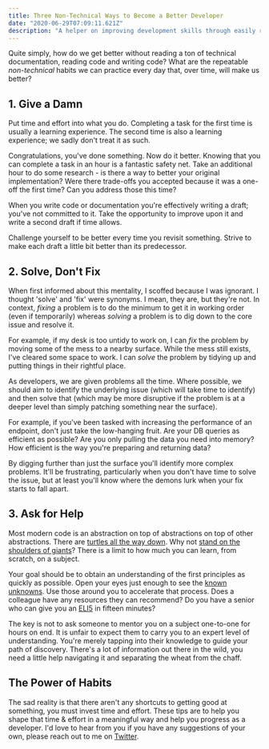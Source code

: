 ```yaml
---
title: Three Non-Technical Ways to Become a Better Developer
date: "2020-06-29T07:09:11.621Z"
description: "A helper on improving development skills through easily repeatable daily habits"
---
```


Quite simply, how do we get better without reading a ton of technical documentation, reading code and writing code? What are the repeatable _non-technical_ habits we can practice every day that, over time, will make us better?

## 1. Give a Damn

Put time and effort into what you do. Completing a task for the first time is usually a learning experience. The second time is also a learning experience; we sadly don't treat it as such.

Congratulations, you've done something. Now do it better. Knowing that you can complete a task in an hour is a fantastic safety net. Take an additional hour to do some research - is there a way to better your original implementation? Were there trade-offs you accepted because it was a one-off the first time? Can you address those this time?

When you write code or documentation you're effectively writing a draft; you've not committed to it. Take the opportunity to improve upon it and write a second draft if time allows.

Challenge yourself to be better every time you revisit something. Strive to make each draft a little bit better than its predecessor.

## 2. Solve, Don't Fix

When first informed about this mentality, I scoffed because I was ignorant. I thought 'solve' and 'fix' were synonyms. I mean, they are, but they're not. In context, _fixing_ a problem is to do the minimum to get it in working order (even if temporarily) whereas _solving_ a problem is to dig down to the core issue and resolve it.

For example, if my desk is too untidy to work on, I can _fix_ the problem by moving some of the mess to a nearby surface. While the mess still exists, I've cleared some space to work. I can _solve_ the problem by tidying up and putting things in their rightful place.

As developers, we are given problems all the time. Where possible, we should aim to identify the underlying issue (which will take time to identify) and then solve that (which may be more disruptive if the problem is at a deeper level than simply patching something near the surface).

For example, if you've been tasked with increasing the performance of an endpoint, don't just take the low-hanging fruit. Are your DB queries as efficient as possible? Are you only pulling the data you need into memory? How efficient is the way you're preparing and returning data?

By digging further than just the surface you'll identify more complex problems. It'll be frustrating, particularly when you don't have time to solve the issue, but at least you'll know where the demons lurk when your fix starts to fall apart.

## 3. Ask for Help

Most modern code is an abstraction on top of abstractions on top of other abstractions. There are [turtles all the way down](https://en.wikipedia.org/wiki/Turtles_all_the_way_down). Why not [stand on the shoulders of giants](https://en.wikipedia.org/wiki/Standing_on_the_shoulders_of_giants)? There is a limit to how much you can learn, from scratch, on a subject.

Your goal should be to obtain an understanding of the first principles as quickly as possible. Open your eyes just enough to see the [known unknowns](https://whatis.techtarget.com/definition/known-unknown). Use those around you to accelerate that process. Does a colleague have any resources they can recommend?  Do you have a senior who can give you an [ELI5](https://www.dictionary.com/e/slang/eli5/) in fifteen minutes?

The key is not to ask someone to mentor you on a subject one-to-one for hours on end. It is unfair to expect them to carry you to an expert level of understanding. You're merely tapping into their knowledge to guide your path of discovery. There's a lot of information out there in the wild, you need a little help navigating it and separating the wheat from the chaff.

## The Power of Habits

The sad reality is that there aren't any shortcuts to getting good at something, you must invest time and effort. These tips are to help you shape that time & effort in a meaningful way and help you progress as a developer. I'd love to hear from you if you have any suggestions of your own, please reach out to me on [Twitter](https://twitter.com/eStivaros).
